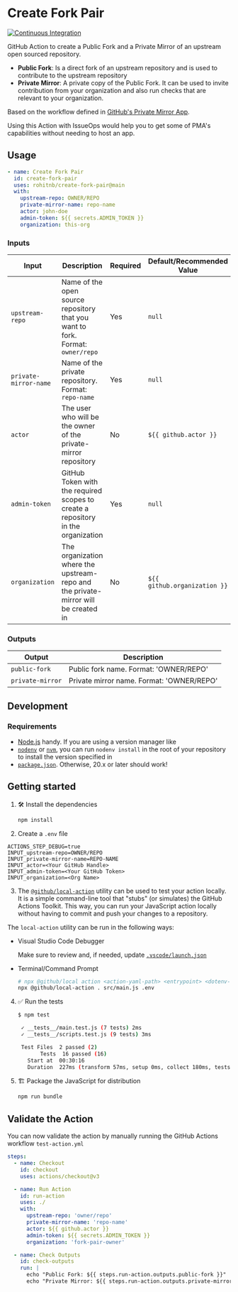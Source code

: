 # Create Fork Pair

[![Continuous Integration](https://github.com/rohitnb/create-fork-pair/actions/workflows/ci.yml/badge.svg)](https://github.com/rohitnb/create-fork-pair/actions/workflows/ci.yml)

GitHub Action to create a Public Fork and a Private Mirror of an upstream open
sourced repository.

- **Public Fork**: Is a direct fork of an upstream repository and is used to
  contribute to the upstream repository
- **Private Mirror**: A private copy of the Public Fork. It can be used to
  invite contribution from your organization and also run checks that are
  relevant to your organization.

Based on the workflow defined in
[GitHub's Private Mirror App](https://github.com/github-community-projects/private-mirrors?tab=readme-ov-file#key-features).

Using this Action with IssueOps would help you to get some of PMA's capabilities
without needing to host an app.

## Usage

```yml
- name: Create Fork Pair
  id: create-fork-pair
  uses: rohitnb/create-fork-pair@main
  with:
    upstream-repo: OWNER/REPO
    private-mirror-name: repo-name
    actor: john-doe
    admin-token: ${{ secrets.ADMIN_TOKEN }}
    organization: this-org
```

### Inputs

| **Input**             | **Description**                                                                    | **Required** | **Default/Recommended Value** |
| --------------------- | ---------------------------------------------------------------------------------- | ------------ | ----------------------------- |
| `upstream-repo`       | Name of the open source repository that you want to fork. Format: `owner/repo`     | Yes          | `null`                        |
| `private-mirror-name` | Name of the private repository. Format: `repo-name`                                | Yes          | `null`                        |
| `actor`               | The user who will be the owner of the private-mirror repository                    | No           | `${{ github.actor }}`         |
| `admin-token`         | GitHub Token with the required scopes to create a repository in the organization   | Yes          | `null`                        |
| `organization`        | The organization where the upstream-repo and the private-mirror will be created in | No           | `${{ github.organization }}`  |

### Outputs

| **Output**       | **Description**                           |
| ---------------- | ----------------------------------------- |
| `public-fork`    | Public fork name. Format: 'OWNER/REPO'    |
| `private-mirror` | Private mirror name. Format: 'OWNER/REPO' |

## Development

### Requirements

- [Node.js](https://nodejs.org) handy. If you are using a version manager like
- [`nodenv`](https://github.com/nodenv/nodenv) or
  [`nvm`](https://github.com/nvm-sh/nvm), you can run `nodenv install` in the
  root of your repository to install the version specified in
- [`package.json`](./package.json). Otherwise, 20.x or later should work!

## Getting started

1. :hammer_and_wrench: Install the dependencies

   ```bash
   npm install
   ```

2. Create a `.env` file

```
ACTIONS_STEP_DEBUG=true
INPUT_upstream-repo=OWNER/REPO
INPUT_private-mirror-name=REPO-NAME
INPUT_actor=<Your GitHub Handle>
INPUT_admin-token=<Your GitHub Token>
INPUT_organization=<Org Name>
```

3. The [`@github/local-action`](https://github.com/github/local-action) utility
   can be used to test your action locally. It is a simple command-line tool
   that "stubs" (or simulates) the GitHub Actions Toolkit. This way, you can run
   your JavaScript action locally without having to commit and push your changes
   to a repository.

The `local-action` utility can be run in the following ways:

- Visual Studio Code Debugger

  Make sure to review and, if needed, update
  [`.vscode/launch.json`](./.vscode/launch.json)

- Terminal/Command Prompt

  ```bash
  # npx @github/local action <action-yaml-path> <entrypoint> <dotenv-file>
  npx @github/local-action . src/main.js .env
  ```

4. :white_check_mark: Run the tests

   ```bash
   $ npm test

    ✓ __tests__/main.test.js (7 tests) 2ms
    ✓ __tests__/scripts.test.js (9 tests) 3ms

    Test Files  2 passed (2)
          Tests  16 passed (16)
      Start at  00:30:16
      Duration  227ms (transform 57ms, setup 0ms, collect 180ms, tests 5ms, environment 0ms, prepare 66ms)
   ```

5. :building_construction: Package the JavaScript for distribution

   ```bash
   npm run bundle
   ```

## Validate the Action

You can now validate the action by manually running the GitHub Actions workflow
`test-action.yml`

```yaml
steps:
  - name: Checkout
    id: checkout
    uses: actions/checkout@v3

  - name: Run Action
    id: run-action
    uses: ./
    with:
      upstream-repo: 'owner/repo'
      private-mirror-name: 'repo-name'
      actor: ${{ github.actor }}
      admin-token: ${{ secrets.ADMIN_TOKEN }}
      organization: 'fork-pair-owner'

  - name: Check Outputs
    id: check-outputs
    run: |
      echo "Public Fork: ${{ steps.run-action.outputs.public-fork }}"
      echo "Private Mirror: ${{ steps.run-action.outputs.private-mirror }}"
```
